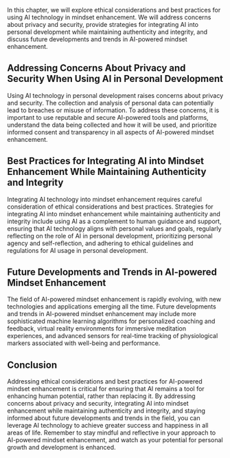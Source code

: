 
In this chapter, we will explore ethical considerations and best practices for using AI technology in mindset enhancement. We will address concerns about privacy and security, provide strategies for integrating AI into personal development while maintaining authenticity and integrity, and discuss future developments and trends in AI-powered mindset enhancement.

Addressing Concerns About Privacy and Security When Using AI in Personal Development
------------------------------------------------------------------------------------

Using AI technology in personal development raises concerns about privacy and security. The collection and analysis of personal data can potentially lead to breaches or misuse of information. To address these concerns, it is important to use reputable and secure AI-powered tools and platforms, understand the data being collected and how it will be used, and prioritize informed consent and transparency in all aspects of AI-powered mindset enhancement.

Best Practices for Integrating AI into Mindset Enhancement While Maintaining Authenticity and Integrity
-------------------------------------------------------------------------------------------------------

Integrating AI technology into mindset enhancement requires careful consideration of ethical considerations and best practices. Strategies for integrating AI into mindset enhancement while maintaining authenticity and integrity include using AI as a complement to human guidance and support, ensuring that AI technology aligns with personal values and goals, regularly reflecting on the role of AI in personal development, prioritizing personal agency and self-reflection, and adhering to ethical guidelines and regulations for AI usage in personal development.

Future Developments and Trends in AI-powered Mindset Enhancement
----------------------------------------------------------------

The field of AI-powered mindset enhancement is rapidly evolving, with new technologies and applications emerging all the time. Future developments and trends in AI-powered mindset enhancement may include more sophisticated machine learning algorithms for personalized coaching and feedback, virtual reality environments for immersive meditation experiences, and advanced sensors for real-time tracking of physiological markers associated with well-being and performance.

Conclusion
----------

Addressing ethical considerations and best practices for AI-powered mindset enhancement is critical for ensuring that AI remains a tool for enhancing human potential, rather than replacing it. By addressing concerns about privacy and security, integrating AI into mindset enhancement while maintaining authenticity and integrity, and staying informed about future developments and trends in the field, you can leverage AI technology to achieve greater success and happiness in all areas of life. Remember to stay mindful and reflective in your approach to AI-powered mindset enhancement, and watch as your potential for personal growth and development is enhanced.
